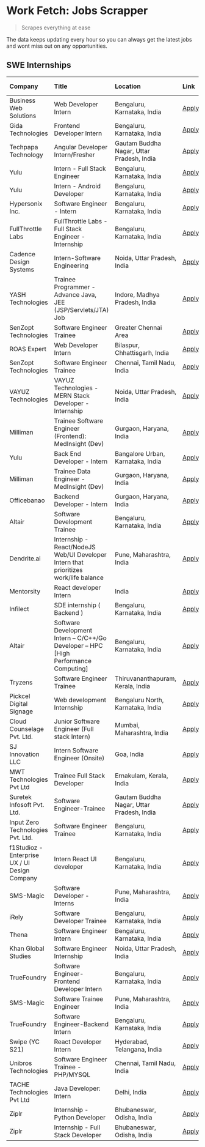 # Work Fetch: Jobs Scrapper
> Scrapes everything at ease

The data keeps updating every hour so you can always get the latest jobs and wont miss out on any opportunities.

## SWE Internships
<!--START_SECTION:workfetch-->
| Company                                       | Title                                                                                | Location                                  | Link                                                                                                                                                                                                                                                                                                                | Date Posted   |
|:----------------------------------------------|:-------------------------------------------------------------------------------------|:------------------------------------------|:--------------------------------------------------------------------------------------------------------------------------------------------------------------------------------------------------------------------------------------------------------------------------------------------------------------------|:--------------|
| Business Web Solutions                        | Web Developer Intern                                                                 | Bengaluru, Karnataka, India               | [Apply](https://in.linkedin.com/jobs/view/web-developer-intern-at-business-web-solutions-3835789494?refId=aSusOnlTeKyVSG8qf%2BOuSQ%3D%3D&trackingId=fbeJSzUHMMZznbrhhsj%2Baw%3D%3D&position=1&pageNum=1&trk=public_jobs_jserp-result_search-card)                                                                   | 2024-02-21    |
| Gida Technologies                             | Frontend Developer Intern                                                            | Bengaluru, Karnataka, India               | [Apply](https://in.linkedin.com/jobs/view/frontend-developer-intern-at-gida-technologies-3836040945?refId=aSusOnlTeKyVSG8qf%2BOuSQ%3D%3D&trackingId=1Smk7YOCEhnS5MxIrN%2FTDQ%3D%3D&position=9&pageNum=1&trk=public_jobs_jserp-result_search-card)                                                                   | 2024-02-21    |
| Techpapa Technology                           | Angular Developer Intern/Fresher                                                     | Gautam Buddha Nagar, Uttar Pradesh, India | [Apply](https://in.linkedin.com/jobs/view/angular-developer-intern-fresher-at-techpapa-technology-3834305862?refId=aSusOnlTeKyVSG8qf%2BOuSQ%3D%3D&trackingId=bFlx%2BmcrGNcjuzVbsf7V4A%3D%3D&position=12&pageNum=1&trk=public_jobs_jserp-result_search-card)                                                         | 2024-02-20    |
| Yulu                                          | Intern - Full Stack Engineer                                                         | Bengaluru, Karnataka, India               | [Apply](https://in.linkedin.com/jobs/view/intern-full-stack-engineer-at-yulu-3834466595?refId=rrfD%2FWvxVwzlJPnpLT6AYA%3D%3D&trackingId=qgujzRnKfD1C2hsAe9%2Fzzw%3D%3D&position=9&pageNum=0&trk=public_jobs_jserp-result_search-card)                                                                               | 2024-02-19    |
| Yulu                                          | Intern - Android Developer                                                           | Bengaluru, Karnataka, India               | [Apply](https://in.linkedin.com/jobs/view/intern-android-developer-at-yulu-3834459982?refId=aSusOnlTeKyVSG8qf%2BOuSQ%3D%3D&trackingId=47c4sA%2FEZXHF1akgNfJ%2BEQ%3D%3D&position=22&pageNum=1&trk=public_jobs_jserp-result_search-card)                                                                              | 2024-02-19    |
| Hypersonix Inc.                               | Software Engineer - Intern                                                           | Bengaluru, Karnataka, India               | [Apply](https://in.linkedin.com/jobs/view/software-engineer-intern-at-hypersonix-inc-3833055982?refId=rrfD%2FWvxVwzlJPnpLT6AYA%3D%3D&trackingId=r8uVxLLLVCJiGG9U41HTtQ%3D%3D&position=2&pageNum=0&trk=public_jobs_jserp-result_search-card)                                                                         | 2024-02-18    |
| FullThrottle Labs                             | FullThrottle Labs - Full Stack Engineer - Internship                                 | Bengaluru, Karnataka, India               | [Apply](https://in.linkedin.com/jobs/view/fullthrottle-labs-full-stack-engineer-internship-at-fullthrottle-labs-3829636016?refId=aSusOnlTeKyVSG8qf%2BOuSQ%3D%3D&trackingId=ZsF9XO6V4ycDQ7ihxhTVfQ%3D%3D&position=14&pageNum=1&trk=public_jobs_jserp-result_search-card)                                             | 2024-02-17    |
| Cadence Design Systems                        | Intern-Software Engineering                                                          | Noida, Uttar Pradesh, India               | [Apply](https://in.linkedin.com/jobs/view/intern-software-engineering-at-cadence-design-systems-3794689056?refId=aSusOnlTeKyVSG8qf%2BOuSQ%3D%3D&trackingId=yXFjK%2FcGHiumuIVmDjnFZA%3D%3D&position=19&pageNum=1&trk=public_jobs_jserp-result_search-card)                                                           | 2024-02-17    |
| YASH Technologies                             | Trainee Programmer - Advance Java, JEE (JSP/Servlets/JTA) Job                        | Indore, Madhya Pradesh, India             | [Apply](https://in.linkedin.com/jobs/view/trainee-programmer-advance-java-jee-jsp-servlets-jta-job-at-yash-technologies-3811759183?refId=rrfD%2FWvxVwzlJPnpLT6AYA%3D%3D&trackingId=QJlt5trIGXCKV0LfToteVQ%3D%3D&position=14&pageNum=0&trk=public_jobs_jserp-result_search-card)                                     | 2024-02-13    |
| SenZopt Technologies                          | Software Engineer Trainee                                                            | Greater Chennai Area                      | [Apply](https://in.linkedin.com/jobs/view/software-engineer-trainee-at-senzopt-technologies-3827688781?refId=aSusOnlTeKyVSG8qf%2BOuSQ%3D%3D&trackingId=o80YU2SWJ7tELnYGB15gow%3D%3D&position=2&pageNum=1&trk=public_jobs_jserp-result_search-card)                                                                  | 2024-02-12    |
| ROAS Expert                                   | Web Developer Intern                                                                 | Bilaspur, Chhattisgarh, India             | [Apply](https://in.linkedin.com/jobs/view/web-developer-intern-at-roas-expert-3828189292?refId=aSusOnlTeKyVSG8qf%2BOuSQ%3D%3D&trackingId=KcV0kBmthptfckWjipVrKw%3D%3D&position=7&pageNum=1&trk=public_jobs_jserp-result_search-card)                                                                                | 2024-02-12    |
| SenZopt Technologies                          | Software Engineer Trainee                                                            | Chennai, Tamil Nadu, India                | [Apply](https://in.linkedin.com/jobs/view/software-engineer-trainee-at-senzopt-technologies-3827686880?refId=aSusOnlTeKyVSG8qf%2BOuSQ%3D%3D&trackingId=4VJ2ju3tfGgZ9lApLmKSew%3D%3D&position=11&pageNum=1&trk=public_jobs_jserp-result_search-card)                                                                 | 2024-02-12    |
| VAYUZ Technologies                            | VAYUZ Technologies - MERN Stack Developer - Internship                               | Noida, Uttar Pradesh, India               | [Apply](https://in.linkedin.com/jobs/view/vayuz-technologies-mern-stack-developer-internship-at-vayuz-technologies-3822619356?refId=aSusOnlTeKyVSG8qf%2BOuSQ%3D%3D&trackingId=wrdNK72E70sipPz0NUTFrA%3D%3D&position=10&pageNum=1&trk=public_jobs_jserp-result_search-card)                                          | 2024-02-10    |
| Milliman                                      | Trainee Software Engineer (Frontend): MedInsight (Dev)                               | Gurgaon, Haryana, India                   | [Apply](https://in.linkedin.com/jobs/view/trainee-software-engineer-frontend-medinsight-dev-at-milliman-3792874280?refId=rrfD%2FWvxVwzlJPnpLT6AYA%3D%3D&trackingId=hxyprX5eGkWTB7PcBirmAw%3D%3D&position=4&pageNum=0&trk=public_jobs_jserp-result_search-card)                                                      | 2024-02-09    |
| Yulu                                          | Back End Developer - Intern                                                          | Bangalore Urban, Karnataka, India         | [Apply](https://in.linkedin.com/jobs/view/back-end-developer-intern-at-yulu-3821682220?refId=rrfD%2FWvxVwzlJPnpLT6AYA%3D%3D&trackingId=q7ydaqIKI1f08oxsspqEKg%3D%3D&position=8&pageNum=0&trk=public_jobs_jserp-result_search-card)                                                                                  | 2024-02-04    |
| Milliman                                      | Trainee Data Engineer - MedInsight (Dev)                                             | Gurgaon, Haryana, India                   | [Apply](https://in.linkedin.com/jobs/view/trainee-data-engineer-medinsight-dev-at-milliman-3789275187?refId=aSusOnlTeKyVSG8qf%2BOuSQ%3D%3D&trackingId=%2Ftv4lVXc49IKjQGTtjrC5w%3D%3D&position=18&pageNum=1&trk=public_jobs_jserp-result_search-card)                                                                | 2024-02-01    |
| Officebanao                                   | Backend Developer - Intern                                                           | Gurgaon, Haryana, India                   | [Apply](https://in.linkedin.com/jobs/view/backend-developer-intern-at-officebanao-3814263731?refId=rrfD%2FWvxVwzlJPnpLT6AYA%3D%3D&trackingId=f0sW8kjj6GZc0sW0utJQCA%3D%3D&position=17&pageNum=0&trk=public_jobs_jserp-result_search-card)                                                                           | 2024-01-31    |
| Altair                                        | Software Development Trainee                                                         | Bengaluru, Karnataka, India               | [Apply](https://in.linkedin.com/jobs/view/software-development-trainee-at-altair-3817606202?refId=rrfD%2FWvxVwzlJPnpLT6AYA%3D%3D&trackingId=WqqGACvCEJOLZp0w4XB4lQ%3D%3D&position=23&pageNum=0&trk=public_jobs_jserp-result_search-card)                                                                            | 2024-01-31    |
| Dendrite.ai                                   | Internship - React/NodeJS Web/UI Developer Intern that prioritizes work/life balance | Pune, Maharashtra, India                  | [Apply](https://in.linkedin.com/jobs/view/internship-react-nodejs-web-ui-developer-intern-that-prioritizes-work-life-balance-at-dendrite-ai-3818948068?refId=rrfD%2FWvxVwzlJPnpLT6AYA%3D%3D&trackingId=XmqQTCqCfdGLkrrP6bKeZg%3D%3D&position=24&pageNum=0&trk=public_jobs_jserp-result_search-card)                 | 2024-01-31    |
| Mentorsity                                    | React developer Intern                                                               | India                                     | [Apply](https://in.linkedin.com/jobs/view/react-developer-intern-at-mentorsity-3820308129?refId=aSusOnlTeKyVSG8qf%2BOuSQ%3D%3D&trackingId=mkFy%2FUxTJvzobg8YtBYgWQ%3D%3D&position=13&pageNum=1&trk=public_jobs_jserp-result_search-card)                                                                            | 2024-01-31    |
| Infilect                                      | SDE internship ( Backend )                                                           | Bengaluru, Karnataka, India               | [Apply](https://in.linkedin.com/jobs/view/sde-internship-backend-at-infilect-3815120558?refId=rrfD%2FWvxVwzlJPnpLT6AYA%3D%3D&trackingId=kkhXhCy4s446JYXXBZr%2BiQ%3D%3D&position=21&pageNum=0&trk=public_jobs_jserp-result_search-card)                                                                              | 2024-01-25    |
| Altair                                        | Software Development Intern – C/C++/Go Developer – HPC [High Performance Computing]  | Bengaluru, Karnataka, India               | [Apply](https://in.linkedin.com/jobs/view/software-development-intern-%E2%80%93-c-c%2B%2B-go-developer-%E2%80%93-hpc-high-performance-computing-at-altair-3809167074?refId=aSusOnlTeKyVSG8qf%2BOuSQ%3D%3D&trackingId=SdRmne%2FWo6vFh9kXZle9jg%3D%3D&position=23&pageNum=1&trk=public_jobs_jserp-result_search-card) | 2024-01-19    |
| Tryzens                                       | Software Engineer Trainee                                                            | Thiruvananthapuram, Kerala, India         | [Apply](https://in.linkedin.com/jobs/view/software-engineer-trainee-at-tryzens-3809363491?refId=aSusOnlTeKyVSG8qf%2BOuSQ%3D%3D&trackingId=dCpFen%2Bu35oDTjat%2BfsU4g%3D%3D&position=6&pageNum=1&trk=public_jobs_jserp-result_search-card)                                                                           | 2024-01-18    |
| Pickcel Digital Signage                       | Web development Internship                                                           | Bengaluru North, Karnataka, India         | [Apply](https://in.linkedin.com/jobs/view/web-development-internship-at-pickcel-digital-signage-3826062393?refId=aSusOnlTeKyVSG8qf%2BOuSQ%3D%3D&trackingId=kX70%2BmC1kLAkOjRJLfRVig%3D%3D&position=25&pageNum=1&trk=public_jobs_jserp-result_search-card)                                                           | 2024-01-15    |
| Cloud Counselage Pvt. Ltd.                    | Junior Software Engineer (Full stack Intern)                                         | Mumbai, Maharashtra, India                | [Apply](https://in.linkedin.com/jobs/view/junior-software-engineer-full-stack-intern-at-cloud-counselage-pvt-ltd-3803132814?refId=rrfD%2FWvxVwzlJPnpLT6AYA%3D%3D&trackingId=xgwS%2F2RfAhrrw4sFysDdNQ%3D%3D&position=16&pageNum=0&trk=public_jobs_jserp-result_search-card)                                          | 2024-01-11    |
| SJ Innovation LLC                             | Intern Software Engineer (Onsite)                                                    | Goa, India                                | [Apply](https://in.linkedin.com/jobs/view/intern-software-engineer-onsite-at-sj-innovation-llc-3799959011?refId=aSusOnlTeKyVSG8qf%2BOuSQ%3D%3D&trackingId=d4cKUk5eSfVj4702ZmTJBw%3D%3D&position=3&pageNum=1&trk=public_jobs_jserp-result_search-card)                                                               | 2024-01-11    |
| MWT Technologies Pvt Ltd                      | Trainee Full Stack Developer                                                         | Ernakulam, Kerala, India                  | [Apply](https://in.linkedin.com/jobs/view/trainee-full-stack-developer-at-mwt-technologies-pvt-ltd-3800921715?refId=rrfD%2FWvxVwzlJPnpLT6AYA%3D%3D&trackingId=59Ol1ayQVV8JW3UAdgFRHQ%3D%3D&position=3&pageNum=0&trk=public_jobs_jserp-result_search-card)                                                           | 2024-01-09    |
| Suretek Infosoft Pvt. Ltd.                    | Software Engineer-Trainee                                                            | Gautam Buddha Nagar, Uttar Pradesh, India | [Apply](https://in.linkedin.com/jobs/view/software-engineer-trainee-at-suretek-infosoft-pvt-ltd-3800934643?refId=rrfD%2FWvxVwzlJPnpLT6AYA%3D%3D&trackingId=BoYRJ5pcSNIN8PMGbBFVig%3D%3D&position=13&pageNum=0&trk=public_jobs_jserp-result_search-card)                                                             | 2024-01-09    |
| Input Zero Technologies Pvt. Ltd.             | Software Engineer Trainee                                                            | Bengaluru, Karnataka, India               | [Apply](https://in.linkedin.com/jobs/view/software-engineer-trainee-at-input-zero-technologies-pvt-ltd-3800927643?refId=rrfD%2FWvxVwzlJPnpLT6AYA%3D%3D&trackingId=Fdz3icQjJJLc9abp3k1tTw%3D%3D&position=20&pageNum=0&trk=public_jobs_jserp-result_search-card)                                                      | 2024-01-09    |
| f1Studioz - Enterprise UX / UI Design Company | Intern React UI developer                                                            | Bengaluru, Karnataka, India               | [Apply](https://in.linkedin.com/jobs/view/intern-react-ui-developer-at-f1studioz-enterprise-ux-ui-design-company-3796354738?refId=rrfD%2FWvxVwzlJPnpLT6AYA%3D%3D&trackingId=jgAA2iEQmkCxtoVR8A9S6g%3D%3D&position=5&pageNum=0&trk=public_jobs_jserp-result_search-card)                                             | 2024-01-08    |
| SMS-Magic                                     | Software Developer -Interns                                                          | Pune, Maharashtra, India                  | [Apply](https://in.linkedin.com/jobs/view/software-developer-interns-at-sms-magic-3799485343?refId=rrfD%2FWvxVwzlJPnpLT6AYA%3D%3D&trackingId=djnlCTGB7A3yO79QAFmzow%3D%3D&position=25&pageNum=0&trk=public_jobs_jserp-result_search-card)                                                                           | 2024-01-05    |
| iRely                                         | Software Developer Trainee                                                           | Bengaluru, Karnataka, India               | [Apply](https://in.linkedin.com/jobs/view/software-developer-trainee-at-irely-3801577534?refId=rrfD%2FWvxVwzlJPnpLT6AYA%3D%3D&trackingId=yFbjQhRrU7quSwnPr%2FrLKQ%3D%3D&position=7&pageNum=0&trk=public_jobs_jserp-result_search-card)                                                                              | 2023-12-22    |
| Thena                                         | Software Engineer Intern                                                             | Bengaluru, Karnataka, India               | [Apply](https://in.linkedin.com/jobs/view/software-engineer-intern-at-thena-3778731751?refId=rrfD%2FWvxVwzlJPnpLT6AYA%3D%3D&trackingId=O9KXrItwcHzOBc0%2B4ASN%2BA%3D%3D&position=11&pageNum=0&trk=public_jobs_jserp-result_search-card)                                                                             | 2023-12-05    |
| Khan Global Studies                           | Software Engineer Internship                                                         | Noida, Uttar Pradesh, India               | [Apply](https://in.linkedin.com/jobs/view/software-engineer-internship-at-khan-global-studies-3766942197?refId=aSusOnlTeKyVSG8qf%2BOuSQ%3D%3D&trackingId=ZpLW9feGo0zc69Ggf4ZJWw%3D%3D&position=8&pageNum=1&trk=public_jobs_jserp-result_search-card)                                                                | 2023-11-27    |
| TrueFoundry                                   | Software Engineer- Frontend Developer Intern                                         | Bengaluru, Karnataka, India               | [Apply](https://in.linkedin.com/jobs/view/software-engineer-frontend-developer-intern-at-truefoundry-3790095058?refId=rrfD%2FWvxVwzlJPnpLT6AYA%3D%3D&trackingId=c6w8Qse5ysT%2F5kETPAtG1g%3D%3D&position=10&pageNum=0&trk=public_jobs_jserp-result_search-card)                                                      | 2023-11-24    |
| SMS-Magic                                     | Software Trainee Engineer                                                            | Pune, Maharashtra, India                  | [Apply](https://in.linkedin.com/jobs/view/software-trainee-engineer-at-sms-magic-3761409781?refId=rrfD%2FWvxVwzlJPnpLT6AYA%3D%3D&trackingId=jUgN6cBoqxXGvF2CD70A6g%3D%3D&position=19&pageNum=0&trk=public_jobs_jserp-result_search-card)                                                                            | 2023-11-16    |
| TrueFoundry                                   | Software Engineer-Backend Intern                                                     | Bengaluru, Karnataka, India               | [Apply](https://in.linkedin.com/jobs/view/software-engineer-backend-intern-at-truefoundry-3779508170?refId=rrfD%2FWvxVwzlJPnpLT6AYA%3D%3D&trackingId=03FvAzG89FOHhruOFY4qRw%3D%3D&position=22&pageNum=0&trk=public_jobs_jserp-result_search-card)                                                                   | 2023-11-10    |
| Swipe (YC S21)                                | React Developer Intern                                                               | Hyderabad, Telangana, India               | [Apply](https://in.linkedin.com/jobs/view/react-developer-intern-at-swipe-yc-s21-3737600089?refId=rrfD%2FWvxVwzlJPnpLT6AYA%3D%3D&trackingId=mBlp988DbaDSkHzlRH4AXA%3D%3D&position=12&pageNum=0&trk=public_jobs_jserp-result_search-card)                                                                            | 2023-10-13    |
| Unibros Technologies                          | Software Engineer Trainee - PHP/MYSQL                                                | Chennai, Tamil Nadu, India                | [Apply](https://in.linkedin.com/jobs/view/software-engineer-trainee-php-mysql-at-unibros-technologies-3656599241?refId=aSusOnlTeKyVSG8qf%2BOuSQ%3D%3D&trackingId=WZDvS5dVYO7x8BDpuhIlvw%3D%3D&position=4&pageNum=1&trk=public_jobs_jserp-result_search-card)                                                        | 2023-06-12    |
| TACHE Technologies Pvt Ltd                    | Java Developer: Intern                                                               | Delhi, India                              | [Apply](https://in.linkedin.com/jobs/view/java-developer-intern-at-tache-technologies-pvt-ltd-3627622735?refId=aSusOnlTeKyVSG8qf%2BOuSQ%3D%3D&trackingId=BIGUjSKH3tCHpQ0%2Bx8P87Q%3D%3D&position=24&pageNum=1&trk=public_jobs_jserp-result_search-card)                                                             | 2023-06-06    |
| Ziplr                                         | Internship - Python Developer                                                        | Bhubaneswar, Odisha, India                | [Apply](https://in.linkedin.com/jobs/view/internship-python-developer-at-ziplr-3645677592?refId=aSusOnlTeKyVSG8qf%2BOuSQ%3D%3D&trackingId=hEdZbnbosowzbA65%2FwPPnw%3D%3D&position=15&pageNum=1&trk=public_jobs_jserp-result_search-card)                                                                            | 2023-06-02    |
| Ziplr                                         | Internship - Full Stack Developer                                                    | Bhubaneswar, Odisha, India                | [Apply](https://in.linkedin.com/jobs/view/internship-full-stack-developer-at-ziplr-3645675705?refId=aSusOnlTeKyVSG8qf%2BOuSQ%3D%3D&trackingId=mKbJE%2Fw0px0BQJS4ivRIxA%3D%3D&position=20&pageNum=1&trk=public_jobs_jserp-result_search-card)                                                                        | 2023-06-02    |
<!--END_SECTION:workfetch-->
